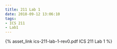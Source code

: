 ```yaml
---
title: 211 Lab 1
date: 2018-09-12 13:06:10
tags:
- ICS 211
- Lab1
---
```

{% asset_link ics-211-lab-1-rev0.pdf ICS 211 Lab 1 %}
